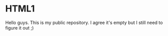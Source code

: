 # HTML1
Hello guys. This is my public repository. I agree it's empty but I still need to figure it out ;)

